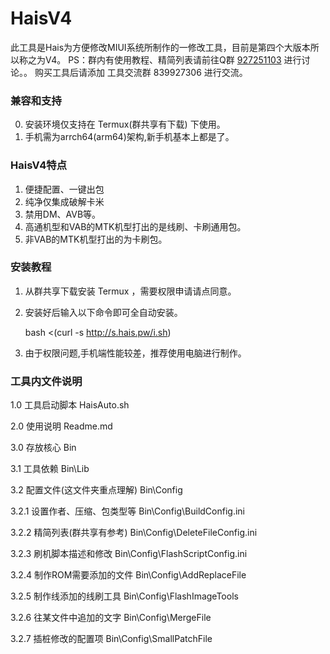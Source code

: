 # HaisV4
此工具是Hais为方便修改MIUI系统所制作的一修改工具，目前是第四个大版本所以称之为V4。
PS：群内有使用教程、精简列表请前往Q群 [927251103](https://jq.qq.com/?_wv=1027&k=7SaV9nzM) 进行讨论。。
	购买工具后请添加 工具交流群 839927306 进行交流。


### 兼容和支持
0.  安装环境仅支持在 Termux(群共享有下载) 下使用。
1.  手机需为arrch64(arm64)架构,新手机基本上都是了。

### HaisV4特点
1.  便捷配置、一键出包
2.  纯净仅集成破解卡米
3.  禁用DM、AVB等。
4.  高通机型和VAB的MTK机型打出的是线刷、卡刷通用包。
5.  非VAB的MTK机型打出的为卡刷包。


### 安装教程

1.  从群共享下载安装 Termux ，需要权限申请请点同意。 
2.  安装好后输入以下命令即可全自动安装。

	bash <(curl -s http://s.hais.pw/i.sh)
	
3.  由于权限问题,手机端性能较差，推荐使用电脑进行制作。


### 工具内文件说明

1.0   工具启动脚本					HaisAuto.sh

2.0   使用说明						Readme.md

3.0   存放核心						Bin

3.1   工具依赖						Bin\Lib

3.2   配置文件(这文件夹重点理解)	Bin\Config

3.2.1 设置作者、压缩、包类型等      Bin\Config\BuildConfig.ini

3.2.2 精简列表(群共享有参考)		Bin\Config\DeleteFileConfig.ini

3.2.3 刷机脚本描述和修改			Bin\Config\FlashScriptConfig.ini

3.2.4 制作ROM需要添加的文件			Bin\Config\AddReplaceFile

3.2.5 制作线添加的线刷工具			Bin\Config\FlashImageTools

3.2.6 往某文件中追加的文字			Bin\Config\MergeFile

3.2.7 插桩修改的配置项				Bin\Config\SmallPatchFile
